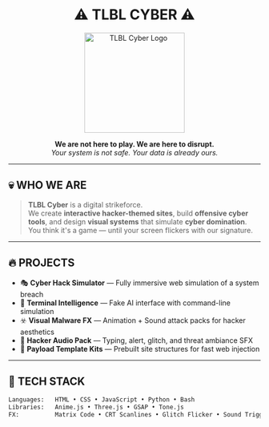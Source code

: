 <h1 align="center">
  ⚠️ TLBL CYBER ⚠️
</h1>

<p align="center">
  <img src="https://chillnexus.us/logo.png" width="200" alt="TLBL Cyber Logo"/>
</p>

<p align="center">
  <b>We are not here to play. We are here to disrupt.</b><br>
  <i>Your system is not safe. Your data is already ours.</i>
</p>

---

## 💀 WHO WE ARE

> **TLBL Cyber** is a digital strikeforce.  
We create **interactive hacker-themed sites**, build **offensive cyber tools**, and design **visual systems** that simulate **cyber domination**.  
You think it's a game — until your screen flickers with our signature.

---

## 🔥 PROJECTS

- 🎭 **Cyber Hack Simulator** — Fully immersive web simulation of a system breach
- 🧠 **Terminal Intelligence** — Fake AI interface with command-line simulation
- ☣️ **Visual Malware FX** — Animation + Sound attack packs for hacker aesthetics
- 🎵 **Hacker Audio Pack** — Typing, alert, glitch, and threat ambiance SFX
- 📁 **Payload Template Kits** — Prebuilt site structures for fast web injection

---

## 🧠 TECH STACK

```txt
Languages:   HTML • CSS • JavaScript • Python • Bash
Libraries:   Anime.js • Three.js • GSAP • Tone.js
FX:          Matrix Code • CRT Scanlines • Glitch Flicker • Sound Triggers
